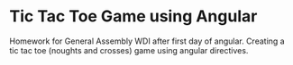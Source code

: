 # Tic Tac Toe Game using Angular

Homework for General Assembly WDI after first day of angular. Creating a tic tac toe (noughts and crosses) game using angular directives.
